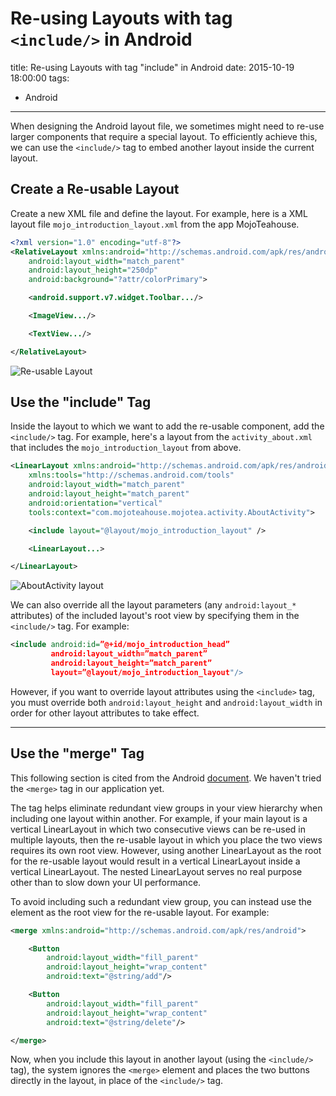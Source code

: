 # Re-using Layouts with tag `<include/>` in Android

title: Re-using Layouts with tag "include" in Android
date: 2015-10-19 18:00:00
tags:
- Android

---

When designing the Android layout file, we sometimes might need to re-use larger components that require a special layout. To efficiently achieve this, we can use the `<include/>`  tag to embed another layout inside the current layout.

<!--more-->

## Create a Re-usable Layout
Create a new XML file and define the layout. For example, here is a XML layout file `mojo_introduction_layout.xml`  from the app MojoTeahouse.
``` xml
<?xml version="1.0" encoding="utf-8"?>
<RelativeLayout xmlns:android="http://schemas.android.com/apk/res/android"
    android:layout_width="match_parent"
    android:layout_height="250dp"
    android:background="?attr/colorPrimary">

    <android.support.v7.widget.Toolbar.../>

    <ImageView.../>

    <TextView.../>

</RelativeLayout>
```
![Re-usable Layout](http://i.imgur.com/fbLi5Vk.png)


## Use the "include" Tag
Inside the layout to which we want to add the re-usable component, add the `<include/>` tag. For example, here's a layout from the `activity_about.xml` that includes the `mojo_introduction_layout` from above.


``` xml
<LinearLayout xmlns:android="http://schemas.android.com/apk/res/android"
    xmlns:tools="http://schemas.android.com/tools"
    android:layout_width="match_parent"
    android:layout_height="match_parent"
    android:orientation="vertical"
    tools:context="com.mojoteahouse.mojotea.activity.AboutActivity">

    <include layout="@layout/mojo_introduction_layout" />

    <LinearLayout...>

</LinearLayout>
```

![AboutActivity layout](http://i.imgur.com/AmNIlCy.png)

We can also override all the layout parameters (any `android:layout_*` attributes) of the included layout's root view by specifying them in the `<include/>` tag. For example:

``` xml
<include android:id=”@+id/mojo_introduction_head”
         android:layout_width=”match_parent”
         android:layout_height=”match_parent”
         layout=”@layout/mojo_introduction_layout"/>
```

However, if you want to override layout attributes using the `<include>` tag, you must override both `android:layout_height` and `android:layout_width` in order for other layout attributes to take effect.


----------

## Use the "merge" Tag
This following section is cited from the Android [document](http://developer.android.com/training/improving-layouts/reusing-layouts.html#Merge). We haven't tried the `<merge>` tag in our application yet.

The <merge /> tag helps eliminate redundant view groups in your view hierarchy when including one layout within another. For example, if your main layout is a vertical LinearLayout in which two consecutive views can be re-used in multiple layouts, then the re-usable layout in which you place the two views requires its own root view. However, using another LinearLayout as the root for the re-usable layout would result in a vertical LinearLayout inside a vertical LinearLayout. The nested LinearLayout serves no real purpose other than to slow down your UI performance.

To avoid including such a redundant view group, you can instead use the <merge> element as the root view for the re-usable layout. For example:

``` xml
<merge xmlns:android="http://schemas.android.com/apk/res/android">

    <Button
        android:layout_width="fill_parent"
        android:layout_height="wrap_content"
        android:text="@string/add"/>

    <Button
        android:layout_width="fill_parent"
        android:layout_height="wrap_content"
        android:text="@string/delete"/>

</merge>
```
Now, when you include this layout in another layout (using the `<include/>` tag), the system ignores the `<merge>` element and places the two buttons directly in the layout, in place of the `<include/>` tag.